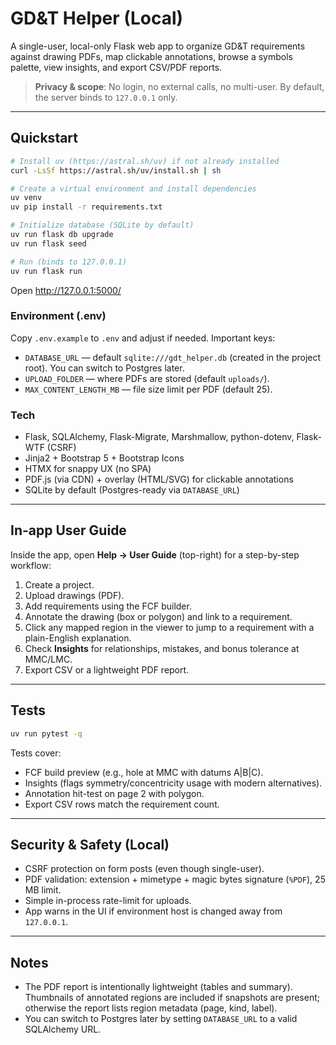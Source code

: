 # GD&T Helper (Local)

A single-user, local-only Flask web app to organize GD&T requirements against drawing PDFs, map clickable annotations, browse a symbols palette, view insights, and export CSV/PDF reports.

> **Privacy & scope**: No login, no external calls, no multi-user. By default, the server binds to `127.0.0.1` only.

---

## Quickstart

```bash
# Install uv (https://astral.sh/uv) if not already installed
curl -LsSf https://astral.sh/uv/install.sh | sh

# Create a virtual environment and install dependencies
uv venv
uv pip install -r requirements.txt

# Initialize database (SQLite by default)
uv run flask db upgrade
uv run flask seed

# Run (binds to 127.0.0.1)
uv run flask run
```

Open http://127.0.0.1:5000/

### Environment (.env)

Copy `.env.example` to `.env` and adjust if needed. Important keys:

- `DATABASE_URL` — default `sqlite:///gdt_helper.db` (created in the project root). You can switch to Postgres later.
- `UPLOAD_FOLDER` — where PDFs are stored (default `uploads/`).
- `MAX_CONTENT_LENGTH_MB` — file size limit per PDF (default 25).

### Tech

- Flask, SQLAlchemy, Flask-Migrate, Marshmallow, python-dotenv, Flask-WTF (CSRF)
- Jinja2 + Bootstrap 5 + Bootstrap Icons
- HTMX for snappy UX (no SPA)
- PDF.js (via CDN) + overlay (HTML/SVG) for clickable annotations
- SQLite by default (Postgres-ready via `DATABASE_URL`)

---

## In-app User Guide

Inside the app, open **Help → User Guide** (top-right) for a step-by-step workflow:
1. Create a project.
2. Upload drawings (PDF).
3. Add requirements using the FCF builder.
4. Annotate the drawing (box or polygon) and link to a requirement.
5. Click any mapped region in the viewer to jump to a requirement with a plain-English explanation.
6. Check **Insights** for relationships, mistakes, and bonus tolerance at MMC/LMC.
7. Export CSV or a lightweight PDF report.

---

## Tests

```bash
uv run pytest -q
```

Tests cover:
- FCF build preview (e.g., hole at MMC with datums A|B|C).
- Insights (flags symmetry/concentricity usage with modern alternatives).
- Annotation hit-test on page 2 with polygon.
- Export CSV rows match the requirement count.

---

## Security & Safety (Local)

- CSRF protection on form posts (even though single-user).
- PDF validation: extension + mimetype + magic bytes signature (`%PDF`), 25 MB limit.
- Simple in-process rate-limit for uploads.
- App warns in the UI if environment host is changed away from `127.0.0.1`.

---

## Notes

- The PDF report is intentionally lightweight (tables and summary). Thumbnails of annotated regions are included if snapshots are present; otherwise the report lists region metadata (page, kind, label).
- You can switch to Postgres later by setting `DATABASE_URL` to a valid SQLAlchemy URL.
